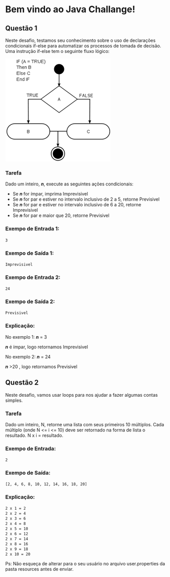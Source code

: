 
# Bem vindo ao Java Challange! 

## Questão 1

Neste desafio, testamos seu conhecimento sobre o uso de declarações condicionais if-else para automatizar os processos de tomada de decisão. Uma instrução if-else tem o seguinte fluxo lógico:

![img.png](img.png)

### Tarefa

Dado um inteiro, ***n***, execute as seguintes ações condicionais:


- Se ***n*** for ímpar, imprima Imprevisivel
- Se ***n*** for par e estiver no intervalo inclusivo de 2 a 5, retorne Previsivel
- Se ***n*** for par e estiver no intervalo inclusivo de 6 a 20, retorne Imprevisivel
- Se ***n*** for par e maior que 20, retorne Previsivel

### Exempo de Entrada 1:

```3```

### Exempo de Saída 1:
                     
```Imprevisivel```

### Exempo de Entrada 2:

```24```

### Exempo de Saída 2:  

```Previsivel``` 

### Explicação:
 
No exemplo 1: ***n*** = 3

***n*** é ímpar, logo retornamos Imprevisivel

No exemplo 2: ***n*** = 24                     
                                              
***n*** >20 , logo retornamos Previsivel 


## Questão 2

Neste desafio, vamos usar loops para nos ajudar a fazer algumas contas simples.

### Tarefa

Dado um inteiro, N, retorne uma lista com seus primeiros 10 múltiplos. Cada múltiplo (onde N <= i <= 10) deve ser retornado na forma de lista o resultado. N x i = resultado.

### Exempo de Entrada:

```2```

### Exempo de Saída:

```[2, 4, 6, 8, 10, 12, 14, 16, 18, 20]```

### Explicação:

```
2 x 1 = 2
2 x 2 = 4
2 x 3 = 6
2 x 4 = 8
2 x 5 = 10
2 x 6 = 12
2 x 7 = 14
2 x 8 = 16
2 x 9 = 18
2 x 10 = 20
```


Ps: Não esqueça de alterar para o seu usuário no arquivo user.properties da pasta resources antes de enviar.
